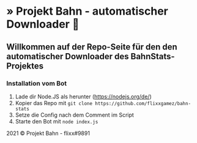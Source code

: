 # » Projekt Bahn - automatischer Downloader 🚆

## Willkommen auf der Repo-Seite für den den automatischer Downloader des BahnStats-Projektes

### Installation vom Bot
1. Lade dir Node.JS als herunter (https://nodejs.org/de/)
2. Kopier das Repo mit `git clone https://github.com/flixxgamez/bahn-stats`
3. Setze die Config nach dem Comment im Script
4. Starte den Bot mit `node index.js`

2021 © Projekt Bahn - flixx#9891
